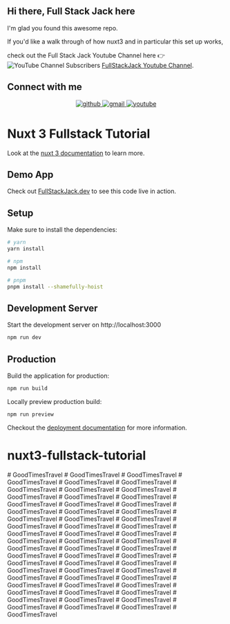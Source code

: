 ## Hi there, Full Stack Jack here
I'm glad you found this awesome repo.

If you'd like a walk through of how nuxt3 and in particular this set up
works,

check out the Full Stack Jack Youtube Channel here :point_right: ![YouTube Channel Subscribers](https://img.shields.io/youtube/channel/subscribers/UCFDF_U_uoKc6MhIZPZKo5CA?label=FullStackJack&style=social)
<a href="https://www.youtube.com/channel/UCFDF_U_uoKc6MhIZPZKo5CA">FullStackJack Youtube Channel</a>.

## Connect with me



<div align="center">
<a href="https://github.com/rohrig" target="_blank">
<img src=https://img.shields.io/badge/github-%2324292e.svg?&style=for-the-badge&logo=github&logoColor=white alt=github style="margin-bottom: 5px;" />
</a>
<a href = "mailto:info@fullstackjack.dev?subject = Feedback&body = Message">
<img src=https://img.shields.io/badge/gmail-%23EE4831.svg?&style=for-the-badge&logo=gmail&logoColor=white alt=gmail style="margin-bottom: 5px;" />
</a>
<a href="https://www.youtube.com/channel/UCFDF_U_uoKc6MhIZPZKo5CA" target="_blank">
<img src=https://img.shields.io/badge/youtube-%23EE4831.svg?&style=for-the-badge&logo=youtube&logoColor=white alt=youtube style="margin-bottom: 5px;" />
</a>
</div>

# Nuxt 3 Fullstack Tutorial

Look at the [nuxt 3 documentation](https://v3.nuxtjs.org) to learn more.

## Demo App
Check out [FullStackJack.dev](https://fullstackjack.dev) to see this code live in action.

## Setup

Make sure to install the dependencies:

```bash
# yarn
yarn install

# npm
npm install

# pnpm
pnpm install --shamefully-hoist
```

## Development Server

Start the development server on http://localhost:3000

```bash
npm run dev
```

## Production

Build the application for production:

```bash
npm run build
```

Locally preview production build:

```bash
npm run preview
```

Checkout the [deployment documentation](https://v3.nuxtjs.org/guide/deploy/presets) for more information.
# nuxt3-fullstack-tutorial
#   G o o d T i m e s T r a v e l  
 #   G o o d T i m e s T r a v e l  
 #   G o o d T i m e s T r a v e l  
 #   G o o d T i m e s T r a v e l  
 #   G o o d T i m e s T r a v e l  
 #   G o o d T i m e s T r a v e l  
 #   G o o d T i m e s T r a v e l  
 #   G o o d T i m e s T r a v e l  
 #   G o o d T i m e s T r a v e l  
 #   G o o d T i m e s T r a v e l  
 #   G o o d T i m e s T r a v e l  
 #   G o o d T i m e s T r a v e l  
 #   G o o d T i m e s T r a v e l  
 #   G o o d T i m e s T r a v e l  
 #   G o o d T i m e s T r a v e l  
 #   G o o d T i m e s T r a v e l  
 #   G o o d T i m e s T r a v e l  
 #   G o o d T i m e s T r a v e l  
 #   G o o d T i m e s T r a v e l  
 #   G o o d T i m e s T r a v e l  
 #   G o o d T i m e s T r a v e l  
 #   G o o d T i m e s T r a v e l  
 #   G o o d T i m e s T r a v e l  
 #   G o o d T i m e s T r a v e l  
 #   G o o d T i m e s T r a v e l  
 #   G o o d T i m e s T r a v e l  
 #   G o o d T i m e s T r a v e l  
 #   G o o d T i m e s T r a v e l  
 #   G o o d T i m e s T r a v e l  
 #   G o o d T i m e s T r a v e l  
 #   G o o d T i m e s T r a v e l  
 #   G o o d T i m e s T r a v e l  
 #   G o o d T i m e s T r a v e l  
 #   G o o d T i m e s T r a v e l  
 #   G o o d T i m e s T r a v e l  
 #   G o o d T i m e s T r a v e l  
 #   G o o d T i m e s T r a v e l  
 #   G o o d T i m e s T r a v e l  
 #   G o o d T i m e s T r a v e l  
 #   G o o d T i m e s T r a v e l  
 #   G o o d T i m e s T r a v e l  
 #   G o o d T i m e s T r a v e l  
 #   G o o d T i m e s T r a v e l  
 #   G o o d T i m e s T r a v e l  
 #   G o o d T i m e s T r a v e l  
 #   G o o d T i m e s T r a v e l  
 #   G o o d T i m e s T r a v e l  
 #   G o o d T i m e s T r a v e l  
 #   G o o d T i m e s T r a v e l  
 #   G o o d T i m e s T r a v e l  
 #   G o o d T i m e s T r a v e l  
 #   G o o d T i m e s T r a v e l  
 #   G o o d T i m e s T r a v e l  
 #   G o o d T i m e s T r a v e l  
 #   G o o d T i m e s T r a v e l  
 #   G o o d T i m e s T r a v e l  
 #   G o o d T i m e s T r a v e l  
 #   G o o d T i m e s T r a v e l  
 